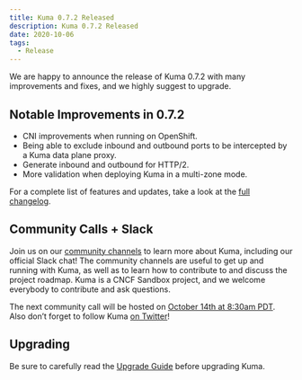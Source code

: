 ```yaml
---
title: Kuma 0.7.2 Released
description: Kuma 0.7.2 Released
date: 2020-10-06
tags:
  - Release
---
```


We are happy to announce the release of Kuma 0.7.2 with many improvements and fixes, and we highly suggest to upgrade.

## Notable Improvements in 0.7.2
* CNI improvements when running on OpenShift.
* Being able to exclude inbound and outbound ports to be intercepted by a Kuma data plane proxy.
* Generate inbound and outbound for HTTP/2.
* More validation when deploying Kuma in a multi-zone mode.

For a complete list of features and updates, take a look at the [full changelog](https://github.com/kumahq/kuma/blob/master/CHANGELOG.md#060).

## Community Calls + Slack
Join us on our [community channels](https://kuma.io/community/) to learn more about Kuma, including our official Slack chat! The community channels are useful to get up and running with Kuma, as well as to learn how to contribute to and discuss the project roadmap. Kuma is a CNCF Sandbox project, and we welcome everybody to contribute and ask questions.

The next community call will be hosted on [October 14th at 8:30am PDT](https://kuma.io/community/). Also don’t forget to follow Kuma [on Twitter](https://twitter.com/kumamesh)!

## Upgrading
Be sure to carefully read the [Upgrade Guide](https://github.com/kumahq/kuma/blob/master/UPGRADE.md) before upgrading Kuma.
